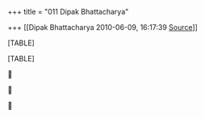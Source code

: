 +++
title = "011 Dipak Bhattacharya"

+++
[[Dipak Bhattacharya	2010-06-09, 16:17:39 [Source](https://groups.google.com/g/bvparishat/c/pXMVPgYvCuM)]]



[TABLE]

[TABLE]







